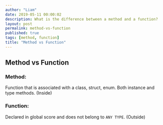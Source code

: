 ```yaml
---
author: "Liam"
date: 2019-05-11 00:00:02
description: What is the difference between a method and a function?
layout: post
permalink: method-vs-function
published: true
tags: [method, function]
title: "Method vs Function"
---
```


## Method vs Function

### Method:
Function that is associated with a class, struct, enum. Both instance and type methods. (Inside)

### Function:
Declared in global score and does not belong to `ANY TYPE`. (Outside)
